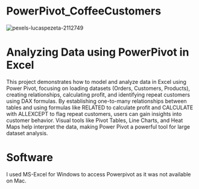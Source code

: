 # PowerPivot_CoffeeCustomers

![pexels-lucaspezeta-2112749](https://github.com/user-attachments/assets/8a757676-d10c-45bb-99ff-e3f191aa65b9)


# Analyzing Data using PowerPivot in Excel

This project demonstrates how to model and analyze data in Excel using Power Pivot, focusing on loading datasets (Orders, Customers, Products), creating relationships, calculating profit, and identifying repeat customers using DAX formulas. By establishing one-to-many relationships between tables and using formulas like RELATED to calculate profit and CALCULATE with ALLEXCEPT to flag repeat customers, users can gain insights into customer behavior. Visual tools like Pivot Tables, Line Charts, and Heat Maps help interpret the data, making Power Pivot a powerful tool for large dataset analysis.

# Software

I used MS-Excel for Windows to access Powerpivot as it was not available on Mac. 
